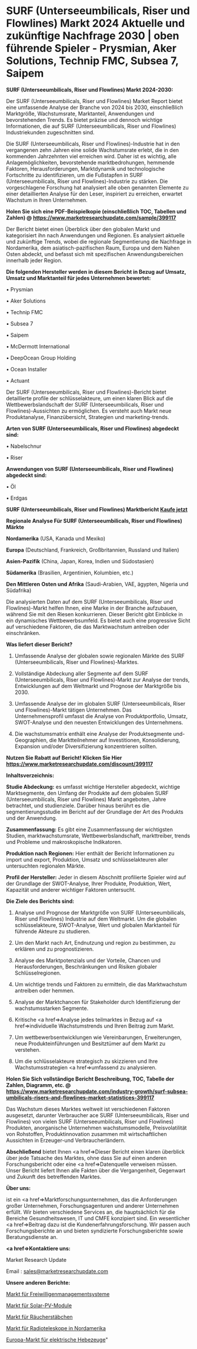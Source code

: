 # SURF (Unterseeumbilicals, Riser und Flowlines) Markt 2024 Aktuelle und zukünftige Nachfrage 2030 | oben führende Spieler - Prysmian, Aker Solutions, Technip FMC, Subsea 7, Saipem

<strong>SURF (Unterseeumbilicals, Riser und Flowlines) Markt 2024-2030:</strong>

Der SURF (Unterseeumbilicals, Riser und Flowlines) Market Report bietet eine umfassende Analyse der Branche von 2024 bis 2030, einschließlich Marktgröße, Wachstumsrate, Marktanteil, Anwendungen und bevorstehenden Trends. Es bietet präzise und dennoch wichtige Informationen, die auf SURF (Unterseeumbilicals, Riser und Flowlines) Industriekunden zugeschnitten sind.

Die SURF (Unterseeumbilicals, Riser und Flowlines)-Industrie hat in den vergangenen zehn Jahren eine solide Wachstumsrate erlebt, die in den kommenden Jahrzehnten viel erreichen wird. Daher ist es wichtig, alle Anlagemöglichkeiten, bevorstehende marktbedrohungen, hemmende Faktoren, Herausforderungen, Marktdynamik und technologische Fortschritte zu identifizieren, um die Fußstapfen in SURF (Unterseeumbilicals, Riser und Flowlines)-Industrie zu stärken. Die vorgeschlagene Forschung hat analysiert alle oben genannten Elemente zu einer detaillierten Analyse für den Leser, inspiriert zu erreichen, erwartet Wachstum in Ihren Unternehmen.

<strong>Holen Sie sich eine PDF-Beispielkopie (einschließlich TOC, Tabellen und Zahlen) @
</strong><strong><a href=https://www.marketresearchupdate.com/sample/399117><strong>https://www.marketresearchupdate.com/sample/399117</u></font></a></strong></strong>

Der Bericht bietet einen Überblick über den globalen Markt und kategorisiert ihn nach Anwendungen und Regionen. Es analysiert aktuelle und zukünftige Trends, wobei die regionale Segmentierung die Nachfrage in Nordamerika, dem asiatisch-pazifischen Raum, Europa und dem Nahen Osten abdeckt, und befasst sich mit spezifischen Anwendungsbereichen innerhalb jeder Region.

<strong>Die folgenden Hersteller werden in diesem Bericht in Bezug auf Umsatz, Umsatz und Marktanteil für jedes Unternehmen bewertet:</strong>

• Prysmian

• Aker Solutions

• Technip FMC

• Subsea 7

• Saipem

• McDermott International

• DeepOcean Group Holding

• Ocean Installer

• Actuant

Der SURF (Unterseeumbilicals, Riser und Flowlines)-Bericht bietet detaillierte profile der schlüsselakteure, um einen klaren Blick auf die Wettbewerbslandschaft der SURF (Unterseeumbilicals, Riser und Flowlines)-Aussichten zu ermöglichen. Es versteht auch Markt neue Produktanalyse, Finanzübersicht, Strategien und marketing-trends.

<strong>Arten von SURF (Unterseeumbilicals, Riser und Flowlines) abgedeckt sind:</strong>

• Nabelschnur

• Riser

<strong>Anwendungen von SURF (Unterseeumbilicals, Riser und Flowlines) abgedeckt sind:</strong>

• Öl

• Erdgas

<strong>SURF (Unterseeumbilicals, Riser und Flowlines) Marktbericht <a href=https://www.marketresearchupdate.com/buynow/399117>Kaufe jetzt</a></strong>

<strong>Regionale Analyse Für SURF (Unterseeumbilicals, Riser und Flowlines) Märkte</strong>

<strong>Nordamerika</strong> (USA, Kanada und Mexiko)

<strong>Europa</strong> (Deutschland, Frankreich, Großbritannien, Russland und Italien)

<strong>Asien-Pazifik</strong> (China, Japan, Korea, Indien und Südostasien)

<strong>Südamerika</strong> (Brasilien, Argentinien, Kolumbien, etc.)

<strong>Den Mittleren</strong> <strong>Osten und Afrika</strong> (Saudi-Arabien, VAE, ägypten, Nigeria und Südafrika)

Die analysierten Daten auf dem SURF (Unterseeumbilicals, Riser und Flowlines)-Markt helfen Ihnen, eine Marke in der Branche aufzubauen, während Sie mit den Riesen konkurrieren. Dieser Bericht gibt Einblicke in ein dynamisches Wettbewerbsumfeld. Es bietet auch eine progressive Sicht auf verschiedene Faktoren, die das Marktwachstum antreiben oder einschränken.

<strong>Was liefert dieser Bericht?</strong>

1. Umfassende Analyse der globalen sowie regionalen Märkte des SURF (Unterseeumbilicals, Riser und Flowlines)-Marktes.

2. Vollständige Abdeckung aller Segmente auf dem SURF (Unterseeumbilicals, Riser und Flowlines)-Markt zur Analyse der trends, Entwicklungen auf dem Weltmarkt und Prognose der Marktgröße bis 2030.

3. Umfassende Analyse der im globalen SURF (Unterseeumbilicals, Riser und Flowlines)-Markt tätigen Unternehmen. Das Unternehmensprofil umfasst die Analyse von Produktportfolio, Umsatz, SWOT-Analyse und den neuesten Entwicklungen des Unternehmens.

4. Die wachstumsmatrix enthält eine Analyse der Produktsegmente und-Geographien, die Marktteilnehmer auf Investitionen, Konsolidierung, Expansion und/oder Diversifizierung konzentrieren sollten.

<strong>Nutzen Sie Rabatt auf Bericht! Klicken Sie Hier
</strong><strong><a href=https://www.marketresearchupdate.com/discount/399117>https://www.marketresearchupdate.com/discount/399117</b></u></font></strong></a>

<strong>Inhaltsverzeichnis:</strong>

<strong>Studie Abdeckung:</strong> es umfasst wichtige Hersteller abgedeckt, wichtige Marktsegmente, den Umfang der Produkte auf dem globalen SURF (Unterseeumbilicals, Riser und Flowlines) Markt angeboten, Jahre betrachtet, und studienziele. Darüber hinaus berührt es die segmentierungsstudie im Bericht auf der Grundlage der Art des Produkts und der Anwendung.

<strong>Zusammenfassung:</strong> Es gibt eine Zusammenfassung der wichtigsten Studien, marktwachstumsrate, Wettbewerbslandschaft, markttreiber, trends und Probleme und makroskopische Indikatoren.

<strong>Produktion nach Regionen:</strong> Hier enthält der Bericht Informationen zu import und export, Produktion, Umsatz und schlüsselakteuren aller untersuchten regionalen Märkte.

<strong>Profil der Hersteller:</strong> Jeder in diesem Abschnitt profilierte Spieler wird auf der Grundlage der SWOT-Analyse, Ihrer Produkte, Produktion, Wert, Kapazität und anderer wichtiger Faktoren untersucht.

<strong>Die Ziele des Berichts sind:</strong>

1) Analyse und Prognose der Marktgröße von SURF (Unterseeumbilicals, Riser und Flowlines) Industrie auf dem Weltmarkt.
Um die globalen schlüsselakteure, SWOT-Analyse, Wert und globalen Marktanteil für führende Akteure zu studieren.

2) Um den Markt nach Art, Endnutzung und region zu bestimmen, zu erklären und zu prognostizieren.

3) Analyse des Marktpotenzials und der Vorteile, Chancen und Herausforderungen, Beschränkungen und Risiken globaler Schlüsselregionen.

4) Um wichtige trends und Faktoren zu ermitteln, die das Marktwachstum antreiben oder hemmen.

5) Analyse der Marktchancen für Stakeholder durch Identifizierung der wachstumsstarken Segmente.

6) Kritische <a href=>Analyse</a> jedes teilmarktes in Bezug auf <a href=>individuelle</a> Wachstumstrends und Ihren Beitrag zum Markt.

7) Um wettbewerbsentwicklungen wie Vereinbarungen, Erweiterungen, neue Produkteinführungen und Besitztümer auf dem Markt zu verstehen.

8) Um die schlüsselakteure strategisch zu skizzieren und Ihre Wachstumsstrategien <a href=>umfassend</a> zu analysieren.

<strong>Holen Sie Sich vollständige Bericht Beschreibung, TOC, Tabelle der Zahlen, Diagramm, etc. @ </strong><strong><a href=https://www.marketresearchupdate.com/industry-growth/surf-subsea-umbilicals-risers-and-flowlines-market-statistices-399117>https://www.marketresearchupdate.com/industry-growth/surf-subsea-umbilicals-risers-and-flowlines-market-statistices-399117</a></font></strong>

Das Wachstum dieses Marktes weltweit ist verschiedenen Faktoren ausgesetzt, darunter Verbraucher ace SURF (Unterseeumbilicals, Riser und Flowlines) von vielen SURF (Unterseeumbilicals, Riser und Flowlines) Produkten, anorganische Unternehmen wachstumsmodelle, Preisvolatilität von Rohstoffen, Produktinnovation zusammen mit wirtschaftlichen Aussichten in Erzeuger-und Verbraucherländern.

<strong>Abschließend</strong> bietet Ihnen <a href=>Dieser</a> Bericht einen klaren überblick über jede Tatsache des Marktes, ohne dass Sie auf einen anderen Forschungsbericht oder eine <a href=>Datenquelle</a> verweisen müssen. Unser Bericht liefert Ihnen alle Fakten über die Vergangenheit, Gegenwart und Zukunft des betreffenden Marktes.

<strong>Über uns:</strong>

 ist ein <a href=>Marktfors</a>chungsunternehmen, das die Anforderungen großer Unternehmen, Forschungsagenturen und anderer Unternehmen erfüllt. Wir bieten verschiedene Services an, die hauptsächlich für die Bereiche Gesundheitswesen, IT und CMFE konzipiert sind. Ein wesentlicher <a href=>Beitrag</a> dazu ist die Kundenerfahrungsforschung. Wir passen auch Forschungsberichte an und bieten syndizierte Forschungsberichte sowie Beratungsdienste an.

<strong><a href=>Kontaktiere uns:</a></strong>

Market Research Update

Email : sales@marketresearchupdate.com

<strong>Unsere anderen Berichte:</strong>

<a href=https://www.linkedin.com/pulse/volunteer-management-systems-market-size-share>Markt für Freiwilligenmanagementsysteme</a>

<a href=https://www.linkedin.com/pulse/solar-pv-modules-market-demand-future-scope-top-key-players>Markt für Solar-PV-Module</a>

<a href=https://www.linkedin.com/pulse/smudge-stick-market-size-share-outlook-growth-prospects>Markt für Räucherstäbchen</a>

<a href=https://www.linkedin.com/pulse/north-america-radio-telescope-market-size-production>Markt für Radioteleskope in Nordamerika</a>

<a href=https://www.linkedin.com/pulse/europe-electric-hoists-market-2023-pointing-capture-largest>Europa-Markt für elektrische Hebezeuge</a>"
